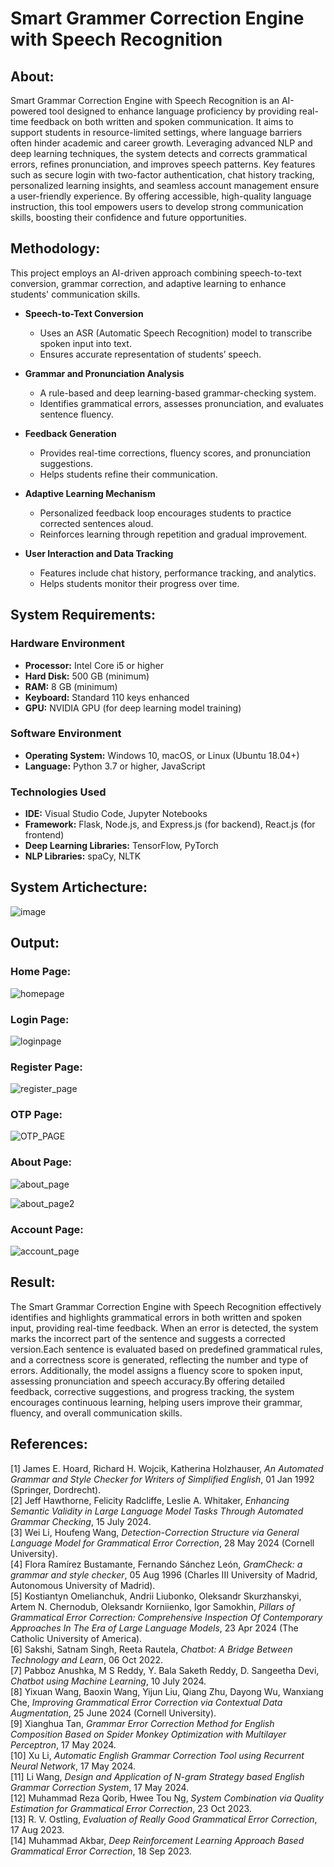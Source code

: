 # Smart Grammer Correction Engine with Speech Recognition

## About:
Smart Grammar Correction Engine with Speech Recognition is an AI-powered tool designed to enhance language proficiency by providing real-time feedback on both written and spoken communication. It aims to support students in resource-limited settings, where language barriers often hinder academic and career growth. Leveraging advanced NLP and deep learning techniques, the system detects and corrects grammatical errors, refines pronunciation, and improves speech patterns. Key features such as secure login with two-factor authentication, chat history tracking, personalized learning insights, and seamless account management ensure a user-friendly experience. By offering accessible, high-quality language instruction, this tool empowers users to develop strong communication skills, boosting their confidence and future opportunities.


## Methodology:

This project employs an AI-driven approach combining speech-to-text conversion, grammar correction, and adaptive learning to enhance students' communication skills.

- **Speech-to-Text Conversion**  
  - Uses an ASR (Automatic Speech Recognition) model to transcribe spoken input into text.  
  - Ensures accurate representation of students’ speech.  

- **Grammar and Pronunciation Analysis**  
  - A rule-based and deep learning-based grammar-checking system.  
  - Identifies grammatical errors, assesses pronunciation, and evaluates sentence fluency.  

- **Feedback Generation**  
  - Provides real-time corrections, fluency scores, and pronunciation suggestions.  
  - Helps students refine their communication.  

- **Adaptive Learning Mechanism**  
  - Personalized feedback loop encourages students to practice corrected sentences aloud.  
  - Reinforces learning through repetition and gradual improvement.  

- **User Interaction and Data Tracking**  
  - Features include chat history, performance tracking, and analytics.  
  - Helps students monitor their progress over time.  


## System Requirements:

### Hardware Environment  
- **Processor:** Intel Core i5 or higher  
- **Hard Disk:** 500 GB (minimum)  
- **RAM:** 8 GB (minimum)  
- **Keyboard:** Standard 110 keys enhanced  
- **GPU:** NVIDIA GPU (for deep learning model training)  

### Software Environment  
- **Operating System:** Windows 10, macOS, or Linux (Ubuntu 18.04+)  
- **Language:** Python 3.7 or higher, JavaScript  

### Technologies Used  
- **IDE:** Visual Studio Code, Jupyter Notebooks  
- **Framework:** Flask, Node.js, and Express.js (for backend), React.js (for frontend)  
- **Deep Learning Libraries:** TensorFlow, PyTorch  
- **NLP Libraries:** spaCy, NLTK  

## System Artichecture:
![image](https://github.com/user-attachments/assets/77b30081-6c00-4ae8-a0ae-6b6b768cf957)


## Output:
### Home Page:
![homepage](https://github.com/user-attachments/assets/836a4c29-0028-4743-bcb6-ff6cc1d147cf)

### Login Page:
![loginpage](https://github.com/user-attachments/assets/094463a1-e5c5-4a3d-87b6-f77e63f21a86)

### Register Page:
![register_page](https://github.com/user-attachments/assets/b7604028-b27f-4c17-b6c3-a92137933eed)

### OTP Page:
![OTP_PAGE](https://github.com/user-attachments/assets/0e29f111-c19e-45c4-ab51-99a698106c8d)

### About Page:
![about_page](https://github.com/user-attachments/assets/ff2ad565-17cf-499e-8e83-d689035a646c)

![about_page2](https://github.com/user-attachments/assets/927421a2-ff55-42ec-a35d-8e6d32c632a9)

### Account Page:
![account_page](https://github.com/user-attachments/assets/c5ef87e5-2cdb-44fa-b416-9a9916a1c5b8)


## Result:
The Smart Grammar Correction Engine with Speech Recognition effectively identifies and highlights grammatical errors in both written and spoken input, providing real-time feedback. When an error is detected, the system marks the incorrect part of the sentence and suggests a corrected version.Each sentence is evaluated based on predefined grammatical rules, and a correctness score is generated, reflecting the number and type of errors. Additionally, the model assigns a fluency score to spoken input, assessing pronunciation and speech accuracy.By offering detailed feedback, corrective suggestions, and progress tracking, the system encourages continuous learning, helping users improve their grammar, fluency, and overall communication skills.


## References:

[1] James E. Hoard, Richard H. Wojcik, Katherina Holzhauser, *An Automated Grammar and Style Checker for Writers of Simplified English*, 01 Jan 1992 (Springer, Dordrecht).  
[2] Jeff Hawthorne, Felicity Radcliffe, Leslie A. Whitaker, *Enhancing Semantic Validity in Large Language Model Tasks Through Automated Grammar Checking*, 15 July 2024.  
[3] Wei Li, Houfeng Wang, *Detection-Correction Structure via General Language Model for Grammatical Error Correction*, 28 May 2024 (Cornell University).  
[4] Flora Ramírez Bustamante, Fernando Sánchez León, *GramCheck: a grammar and style checker*, 05 Aug 1996 (Charles III University of Madrid, Autonomous University of Madrid).  
[5] Kostiantyn Omelianchuk, Andrii Liubonko, Oleksandr Skurzhanskyi, Artem N. Chernodub, Oleksandr Korniienko, Igor Samokhin, *Pillars of Grammatical Error Correction: Comprehensive Inspection Of Contemporary Approaches In The Era of Large Language Models*, 23 Apr 2024 (The Catholic University of America).  
[6] Sakshi, Satnam Singh, Reeta Rautela, *Chatbot: A Bridge Between Technology and Learn*, 06 Oct 2022.  
[7] Pabboz Anushka, M S Reddy, Y. Bala Saketh Reddy, D. Sangeetha Devi, *Chatbot using Machine Learning*, 10 July 2024.  
[8] Yixuan Wang, Baoxin Wang, Yijun Liu, Qiang Zhu, Dayong Wu, Wanxiang Che, *Improving Grammatical Error Correction via Contextual Data Augmentation*, 25 June 2024 (Cornell University).  
[9] Xianghua Tan, *Grammar Error Correction Method for English Composition Based on Spider Monkey Optimization with Multilayer Perceptron*, 17 May 2024.  
[10] Xu Li, *Automatic English Grammar Correction Tool using Recurrent Neural Network*, 17 May 2024.  
[11] Li Wang, *Design and Application of N-gram Strategy based English Grammar Correction System*, 17 May 2024.  
[12] Muhammad Reza Qorib, Hwee Tou Ng, *System Combination via Quality Estimation for Grammatical Error Correction*, 23 Oct 2023.  
[13] R. V. Ostling, *Evaluation of Really Good Grammatical Error Correction*, 17 Aug 2023.  
[14] Muhammad Akbar, *Deep Reinforcement Learning Approach Based Grammatical Error Correction*, 18 Sep 2023.  









